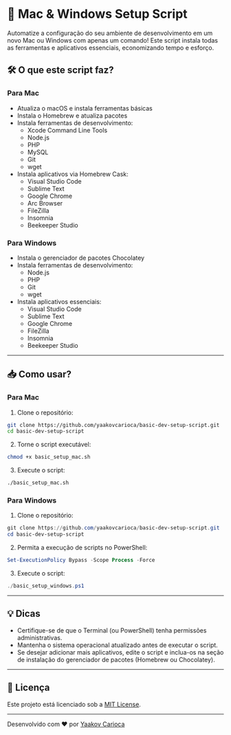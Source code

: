 # 🚀 Mac & Windows Setup Script

Automatize a configuração do seu ambiente de desenvolvimento em um novo Mac ou Windows com apenas um comando! Este script instala todas as ferramentas e aplicativos essenciais, economizando tempo e esforço.

## 🛠️ O que este script faz?

### Para Mac
- Atualiza o macOS e instala ferramentas básicas
- Instala o Homebrew e atualiza pacotes
- Instala ferramentas de desenvolvimento:
  - Xcode Command Line Tools
  - Node.js
  - PHP
  - MySQL
  - Git
  - wget
- Instala aplicativos via Homebrew Cask:
  - Visual Studio Code
  - Sublime Text
  - Google Chrome
  - Arc Browser
  - FileZilla
  - Insomnia
  - Beekeeper Studio

### Para Windows
- Instala o gerenciador de pacotes Chocolatey
- Instala ferramentas de desenvolvimento:
  - Node.js
  - PHP
  - Git
  - wget
- Instala aplicativos essenciais:
  - Visual Studio Code
  - Sublime Text
  - Google Chrome
  - FileZilla
  - Insomnia
  - Beekeeper Studio

---

## 📥 Como usar?

### Para Mac
1. Clone o repositório:
```bash
git clone https://github.com/yaakovcarioca/basic-dev-setup-script.git
cd basic-dev-setup-script
```

2. Torne o script executável:
```bash
chmod +x basic_setup_mac.sh
```

3. Execute o script:
```bash
./basic_setup_mac.sh
```

### Para Windows
1. Clone o repositório:
```powershell
git clone https://github.com/yaakovcarioca/basic-dev-setup-script.git
cd basic-dev-setup-script
```

2. Permita a execução de scripts no PowerShell:
```powershell
Set-ExecutionPolicy Bypass -Scope Process -Force
```

3. Execute o script:
```powershell
./basic_setup_windows.ps1
```

---

## 💡 Dicas
- Certifique-se de que o Terminal (ou PowerShell) tenha permissões administrativas.
- Mantenha o sistema operacional atualizado antes de executar o script.
- Se desejar adicionar mais aplicativos, edite o script e inclua-os na seção de instalação do gerenciador de pacotes (Homebrew ou Chocolatey).

---

## 📝 Licença
Este projeto está licenciado sob a [MIT License](LICENSE).

---

Desenvolvido com ❤️ por [Yaakov Carioca](https://github.com/yaakovcarioca)
